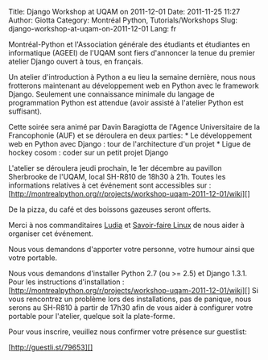 Title: Django Workshop at UQAM on 2011-12-01
Date: 2011-11-25 11:27
Author: Giotta
Category: Montréal Python, Tutorials/Workshops
Slug: django-workshop-at-uqam-on-2011-12-01
Lang: fr

Montréal-Python et l'Association générale des étudiants et étudiantes en
informatique (AGEEI) de l'UQAM sont fiers d'annoncer la tenue du premier
atelier Django ouvert à tous, en français.

Un atelier d'introduction à Python a eu lieu la semaine dernière, nous
nous frotterons maintenant au développement web en Python avec le
framework Django. Seulement une connaissance minimale du langage de
programmation Python est attendue (avoir assisté à l'atelier Python est
suffisant).

Cette soirée sera animé par Davin Baragiotta de l'Agence Universitaire
de la Francophonie (AUF) et se déroulera en deux parties: \* Le
développement web en Python avec Django : tour de l'architecture d'un
projet \* Ligue de hockey cosom : coder sur un petit projet Django

L'atelier se déroulera jeudi prochain, le 1er décembre au pavillon
Sherbrooke de l'UQAM, local SH-R810 de 18h30 à 21h. Toutes les
informations relatives à cet événement sont accessibles sur :
[http://montrealpython.org/r/projects/workshop-uqam-2011-12-01/wiki][]

De la pizza, du café et des boissons gazeuses seront offerts.

Merci à nos commanditaires [Ludia][] et [Savoir-faire Linux][] de nous
aider à organiser cet événement.

Nous vous demandons d'apporter votre personne, votre humour ainsi que
votre portable.

Nous vous demandons d'installer Python 2.7 (ou \>= 2.5) et Django 1.3.1.
Pour les instructions d'installation :
[http://montrealpython.org/r/projects/workshop-uqam-2011-12-01/wiki][]
Si vous rencontrez un problème lors des installations, pas de panique,
nous serons au SH-R810 à partir de 17h30 afin de vous aider à configurer
votre portable pour l'atelier, quelque soit la plate-forme.

Pour vous inscrire, veuillez nous confirmer votre présence sur
guestlist:

[http://guestli.st/79653][]<!--:-->

  [http://montrealpython.org/r/projects/workshop-uqam-2011-12-01/wiki]: http://montrealpython.org/r/projects/workshop-uqam-2011-12-01/wiki
  [Ludia]: http://ludia.com
  [Savoir-faire Linux]: http://savoirfairelinux.com
  [http://guestli.st/79653]: http://guestli.st/79653

